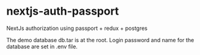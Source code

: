 # nextjs-auth-passport
NextJs authorization using passport + redux + postgres

The demo database db.tar is at the root.
Login password and name for the database are set in .env file.
